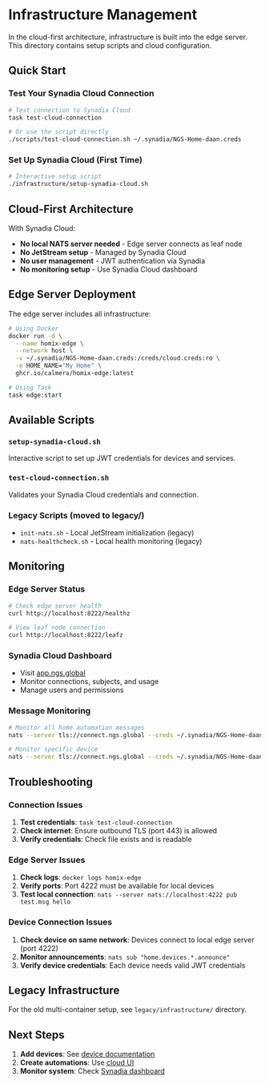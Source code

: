 # Infrastructure Management

In the cloud-first architecture, infrastructure is built into the edge server. This directory contains setup scripts and cloud configuration.

## Quick Start

### Test Your Synadia Cloud Connection
```bash
# Test connection to Synadia Cloud
task test-cloud-connection

# Or use the script directly
./scripts/test-cloud-connection.sh ~/.synadia/NGS-Home-daan.creds
```

### Set Up Synadia Cloud (First Time)
```bash
# Interactive setup script
./infrastructure/setup-synadia-cloud.sh
```

## Cloud-First Architecture

With Synadia Cloud:
- **No local NATS server needed** - Edge server connects as leaf node
- **No JetStream setup** - Managed by Synadia Cloud  
- **No user management** - JWT authentication via Synadia
- **No monitoring setup** - Use Synadia Cloud dashboard

## Edge Server Deployment

The edge server includes all infrastructure:

```bash
# Using Docker
docker run -d \
  --name homix-edge \
  --network host \
  -v ~/.synadia/NGS-Home-daan.creds:/creds/cloud.creds:ro \
  -e HOME_NAME="My Home" \
  ghcr.io/calmera/homix-edge:latest

# Using Task
task edge:start
```

## Available Scripts

### `setup-synadia-cloud.sh`
Interactive script to set up JWT credentials for devices and services.

### `test-cloud-connection.sh`  
Validates your Synadia Cloud credentials and connection.

### Legacy Scripts (moved to legacy/)
- `init-nats.sh` - Local JetStream initialization (legacy)
- `nats-healthcheck.sh` - Local health monitoring (legacy)

## Monitoring

### Edge Server Status
```bash
# Check edge server health
curl http://localhost:8222/healthz

# View leaf node connection
curl http://localhost:8222/leafz
```

### Synadia Cloud Dashboard
- Visit [app.ngs.global](https://app.ngs.global)
- Monitor connections, subjects, and usage
- Manage users and permissions

### Message Monitoring
```bash
# Monitor all home automation messages
nats --server tls://connect.ngs.global --creds ~/.synadia/NGS-Home-daan.creds sub "home.>"

# Monitor specific device
nats --server tls://connect.ngs.global --creds ~/.synadia/NGS-Home-daan.creds sub "home.devices.light-001.>"
```

## Troubleshooting

### Connection Issues
1. **Test credentials**: `task test-cloud-connection`
2. **Check internet**: Ensure outbound TLS (port 443) is allowed
3. **Verify credentials**: Check file exists and is readable

### Edge Server Issues
1. **Check logs**: `docker logs homix-edge`
2. **Verify ports**: Port 4222 must be available for local devices
3. **Test local connection**: `nats --server nats://localhost:4222 pub test.msg hello`

### Device Connection Issues
1. **Check device on same network**: Devices connect to local edge server (port 4222)
2. **Monitor announcements**: `nats sub "home.devices.*.announce"`
3. **Verify device credentials**: Each device needs valid JWT credentials

## Legacy Infrastructure

For the old multi-container setup, see `legacy/infrastructure/` directory.

## Next Steps

1. **Add devices**: See [device documentation](../docs/devices/)
2. **Create automations**: Use [cloud UI](https://home.nats.cloud)
3. **Monitor system**: Check [Synadia dashboard](https://app.ngs.global)